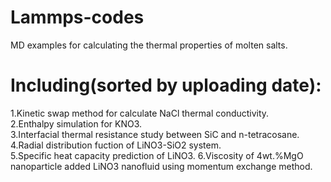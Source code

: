 # Lammps-codes
MD examples for calculating the thermal properties of molten salts.
# Including(sorted by uploading date):
1.Kinetic swap method for calculate NaCl thermal conductivity.  
2.Enthalpy simulation for KNO3.  
3.Interfacial thermal resistance study between SiC and n-tetracosane.  
4.Radial distribution fuction of LiNO3-SiO2 system.  
5.Specific heat capacity prediction of LiNO3. 
6.Viscosity of 4wt.%MgO nanoparticle added LiNO3 nanofluid using momentum exchange method.
